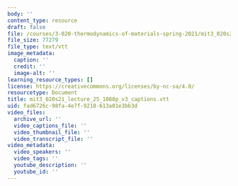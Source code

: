```yaml
---
body: ''
content_type: resource
draft: false
file: /courses/3-020-thermodynamics-of-materials-spring-2021/mit3_020s21_lecture_25_1080p_v3_captions.vtt
file_size: 77279
file_type: text/vtt
image_metadata:
  caption: ''
  credit: ''
  image-alt: ''
learning_resource_types: []
license: https://creativecommons.org/licenses/by-nc-sa/4.0/
resourcetype: Document
title: mit3_020s21_lecture_25_1080p_v3_captions.vtt
uid: fad6726c-98fa-4e7f-9218-613a01e3bb3d
video_files:
  archive_url: ''
  video_captions_file: ''
  video_thumbnail_file: ''
  video_transcript_file: ''
video_metadata:
  video_speakers: ''
  video_tags: ''
  youtube_description: ''
  youtube_id: ''
---
```

